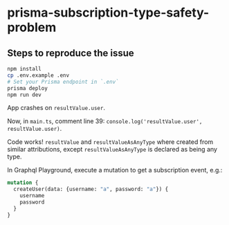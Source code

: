 # prisma-subscription-type-safety-problem

## Steps to reproduce the issue

```sh
npm install
cp .env.example .env
# Set your Prisma endpoint in `.env`
prisma deploy
npm run dev
```

App crashes on `resultValue.user`.

Now, in `main.ts`, comment line 39: `console.log('resultValue.user', resultValue.user)`.

Code works!
`resultValue` and `resultValueAsAnyType` where created from similar attributions, except `resultValueAsAnyType` is declared as being any type.

In Graphql Playground, execute a mutation to get a subscription event, e.g.:

```graphql
mutation {
  createUser(data: {username: "a", password: "a"}) {
    username
    password
  }
}
```
